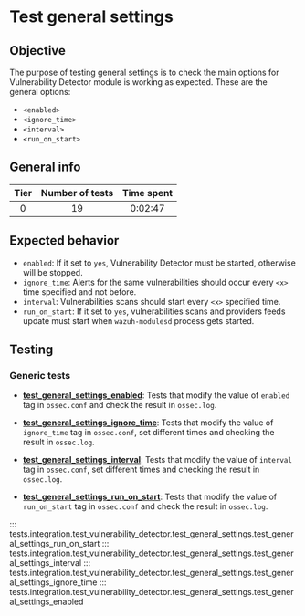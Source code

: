 # Test general settings

## Objective

The purpose of testing general settings is to check the main options for Vulnerability Detector module is working as
expected. These are the general options:

- `<enabled>`
- `<ignore_time>`
- `<interval>`
- `<run_on_start>`

## General info

|Tier | Number of tests | Time spent |
|:--:|:--:|:--:|
| 0 | 19 | 0:02:47  |

## Expected behavior

- `enabled`: If it set to `yes`, Vulnerability Detector must be started, otherwise will be stopped.
- `ignore_time`: Alerts for the same vulnerabilities should occur every `<x>` time specified and not before.
- `interval`: Vulnerabilities scans should start every `<x>` specified time.
- `run_on_start`: If it set to `yes`, vulnerabilities scans and providers feeds update must start when `wazuh-modulesd`
process gets started.

## Testing

### Generic tests

- **[test_general_settings_enabled](../doc/test_general_settings/test_general_settings_enabled.md#test-general-settings-enabled)**:
Tests that modify the value of `enabled` tag in `ossec.conf` and check the result in `ossec.log`.

- **[test_general_settings_ignore_time](../doc/test_general_settings/test_general_settings_ignore_time.md#test-general-settings-ignore-time)**:
Tests that modify the value of `ignore_time` tag in `ossec.conf`, set different times and checking the result in
`ossec.log`.

- **[test_general_settings_interval](../doc/test_general_settings/test_general_settings_interval.md#test-general-settings-interval)**:
Tests that modify the value of `interval` tag in `ossec.conf`, set different times and checking the result in
`ossec.log`.

- **[test_general_settings_run_on_start](../doc/test_general_settings/test_general_settings_run_on_start.md#test-general-settings-run-on-start)**:
Tests that modify the value of `run_on_start` tag in `ossec.conf` and check the result in `ossec.log`.



::: tests.integration.test_vulnerability_detector.test_general_settings.test_general_settings_run_on_start
::: tests.integration.test_vulnerability_detector.test_general_settings.test_general_settings_interval
::: tests.integration.test_vulnerability_detector.test_general_settings.test_general_settings_ignore_time
::: tests.integration.test_vulnerability_detector.test_general_settings.test_general_settings_enabled